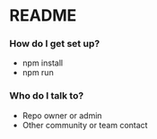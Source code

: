 # README #

### How do I get set up? ###

* npm install
* npm run 

### Who do I talk to? ###

* Repo owner or admin
* Other community or team contact